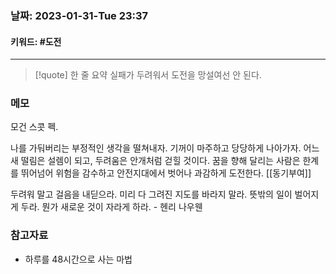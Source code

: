 ### 날짜:  2023-01-31-Tue 23:37
#### 키워드: #도전 
-----
>[!quote] 한 줄 요약
>실패가 두려워서 도전을 망설여선 안 된다.

### 메모

모건 스콧 펙.

나를 가둬버리는 부정적인 생각을 떨쳐내자. 기꺼이 마주하고 당당하게 나아가자. 어느새 떨림은 설렘이 되고, 두려움은 안개처럼 걷힐 것이다. 꿈을 향해 달리는 사람은 한계를 뛰어넘어 위험을 감수하고 안전지대에서 벗어나 과감하게 도전한다. [[동기부여]]

두려워 말고 걸음을 내딛으라. 미리 다 그려진 지도를 바라지 말라. 뜻밖의 일이 벌어지게 두라. 뭔가 새로운 것이 자라게 하라. - 헨리 나우웬

### 참고자료
- 하루를 48시간으로 사는 마법